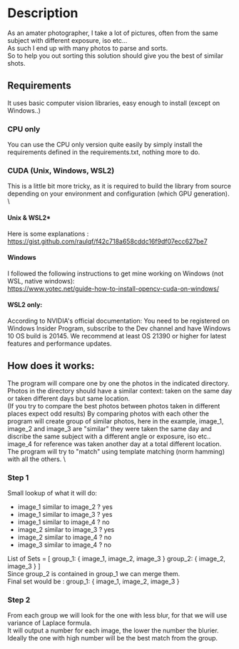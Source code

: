# Description
As an amater photographer, I take a lot of pictures, often from the same subject with different exposure, iso etc...\
As such I end up with many photos to parse and sorts.\
So to help you out sorting this solution should give you the best of similar shots.

## Requirements
It uses basic computer vision libraries, easy enough to install (except on Windows..)
### CPU only
You can use the CPU only version quite easily by simply install the requirements defined in the requirements.txt, nothing more to do.
### CUDA (Unix, Windows, WSL2)
This is a little bit more tricky, as it is required to build the library from source depending on your environment and configuration (which GPU generation). \

#### Unix & WSL2*
Here is some explanations : https://gist.github.com/raulqf/f42c718a658cddc16f9df07ecc627be7

#### Windows
I followed the following instructions to get mine working on Windows (not WSL, native windows):\
https://www.yotec.net/guide-how-to-install-opencv-cuda-on-windows/

#### WSL2 only:
According to NVIDIA's official documentation: You need to be registered on Windows Insider Program, subscribe to the Dev channel and have Windows 10 OS build is 20145. We recommend at least OS 21390 or higher for latest features and performance updates.

## How does it works:
The program will compare one by one the photos in the indicated directory.
Photos in the directory should have a similar context: taken on the same day or taken different days but same location. \
(If you try to compare the best photos between photos taken in different places expect odd results)
By comparing photos with each other the program will create group of similar photos, here in the example, image_1, image_2 and image_3 are "similar" they were taken the same day and discribe the same subject with a different angle or exposure, iso etc..\
image_4 for reference was taken another day at a total different location.\
The program will try to "match" using template matching (norm hamming) with all the others. \
### Step 1
Small lookup of what it will do:
- image_1 similar to image_2 ? yes
- image_1 similar to image_3 ? yes
- image_1 similar to image_4 ? no
- image_2 similar to image_3 ? yes
- image_2 similar to image_4 ? no
- image_3 similar to image_4 ? no

List of Sets = [ 
    group_1: { image_1, image_2, image_3 }
    group_2: { image_2, image_3 } 
]\
Since group_2 is contained in group_1 we can merge them.\
Final set would be :
group_1: {
        image_1,
        image_2,
        image_3
    }
### Step 2
From each group we will look for the one with less blur, for that we will use variance of Laplace formula.\
It will output a number for each image, the lower the number the blurier.\
Ideally the one with high number will be the best match from the group.
